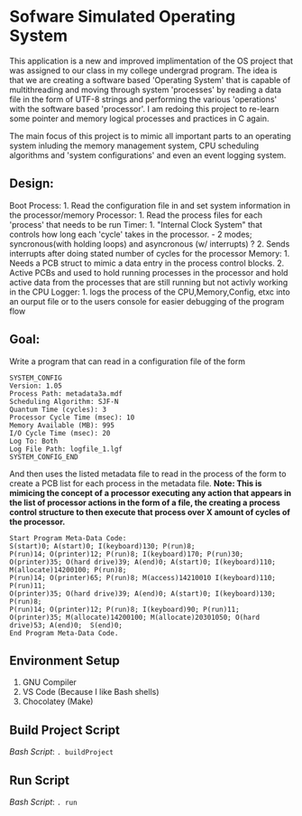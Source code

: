 # Sofware Simulated Operating System
This application is a new and improved implimentation of the OS project that was assigned to our class in my college undergrad program. The idea is
that we are creating a software based 'Operating System' that is capable of multithreading and moving through system 'processes' by reading a
data file in the form of UTF-8 strings and performing the various 'operations' with the software based 'processor'. I am redoing this project
to re-learn some pointer and memory logical processes and practices in C again.

The main focus of this project is to mimic all important parts to an operating system inluding the memory management system, CPU scheduling
algorithms and 'system configurations' and even an event logging system.

Design:
---
Boot Process:
	1. Read the configuration file in and set system information in the processor/memory
Processor:
	1. Read the process files for each 'process' that needs to be run
Timer:
	1. "Internal Clock System" that controls how long each 'cycle' takes in the processor. 
		- 2 modes; syncronous(with holding loops) and asyncronous (w/ interrupts) ?
	2. Sends interrupts after doing stated number of cycles for the processor
Memory:
	1. Needs a PCB struct to mimic a data entry in the process control blocks.
	2. Active PCBs and used to hold running processes in the processor and hold active data from the processes that are still running but not activly working in the CPU
Logger:
	1. logs the process of the CPU,Memory,Config, etxc into an ourput file or to the users console for easier debugging of the program flow


Goal:
---
Write a program that can read in a configuration file of the form
```
SYSTEM_CONFIG
Version: 1.05
Process Path: metadata3a.mdf
Scheduling Algorithm: SJF-N
Quantum Time (cycles): 3 
Processor Cycle Time (msec): 10
Memory Available (MB): 995
I/O Cycle Time (msec): 20
Log To: Both
Log File Path: logfile_1.lgf
SYSTEM_CONFIG_END
```

And then uses the listed metadata file to read in the process of the form to create a PCB list for each process in the metadata file. 
**Note: This is mimicing the concept of a processor executing any action that appears in the list of processor actions in the form
of a file, the creating a process control structure to then execute that process over X amount of cycles of the processor.**
```
Start Program Meta-Data Code:
S(start)0; A(start)0; I(keyboard)130; P(run)8;
P(run)14; O(printer)12; P(run)8; I(keyboard)170; P(run)30;
O(printer)35; O(hard drive)39; A(end)0; A(start)0; I(keyboard)110; M(allocate)14200100; P(run)8;
P(run)14; O(printer)65; P(run)8; M(access)14210010 I(keyboard)110; P(run)11;
O(printer)35; O(hard drive)39; A(end)0; A(start)0; I(keyboard)130; P(run)8;
P(run)14; O(printer)12; P(run)8; I(keyboard)90; P(run)11;
O(printer)35; M(allocate)14200100; M(allocate)20301050; O(hard drive)53; A(end)0;  S(end)0;
End Program Meta-Data Code.
```

## Environment Setup
1. GNU Compiler
2. VS Code (Because I like Bash shells)
3. Chocolatey (Make)








## Build Project Script
*Bash Script*: `. buildProject`

## Run Script
*Bash Script*: `. run`